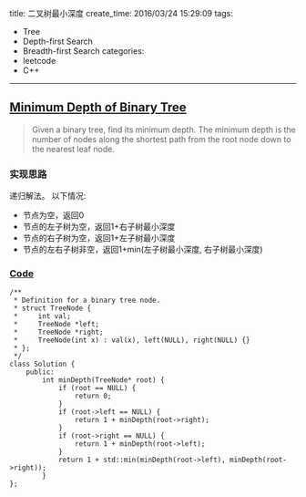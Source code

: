 title: 二叉树最小深度
create_time: 2016/03/24 15:29:09
tags:
- Tree
- Depth-first Search
- Breadth-first Search
categories:
- leetcode
- C++

---
## [Minimum Depth of Binary Tree](https://leetcode.com/problems/minimum-depth-of-binary-tree/)
> Given a binary tree, find its minimum depth.
> The minimum depth is the number of nodes along the shortest path from the root node down to the nearest leaf node.

### 实现思路
递归解法。
以下情况:
- 节点为空，返回0
- 节点的左子树为空，返回1+右子树最小深度
- 节点的右子树为空，返回1+左子树最小深度
- 节点的左右子树非空，返回1+min(左子树最小深度, 右子树最小深度)

### [Code](https://github.com/Finalcheat/leetcode/blob/master/src/Minimum-Depth-of-Binary-Tree.cpp)
```
/**
 * Definition for a binary tree node.
 * struct TreeNode {
 *     int val;
 *     TreeNode *left;
 *     TreeNode *right;
 *     TreeNode(int x) : val(x), left(NULL), right(NULL) {}
 * };
 */
class Solution {
    public:
        int minDepth(TreeNode* root) {
            if (root == NULL) {
                return 0;
            }
            if (root->left == NULL) {
                return 1 + minDepth(root->right);
            }
            if (root->right == NULL) {
                return 1 + minDepth(root->left);
            }
            return 1 + std::min(minDepth(root->left), minDepth(root->right));
        }
};
```
